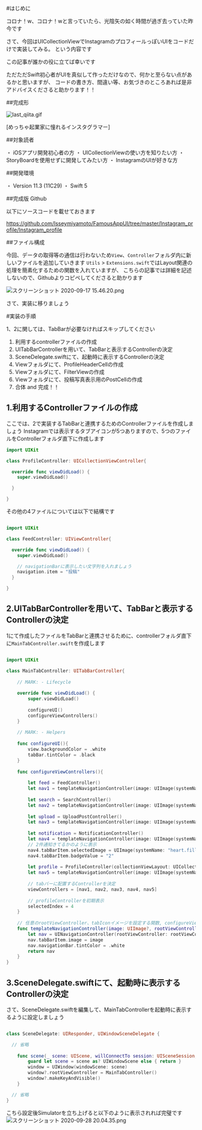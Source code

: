 #はじめに

コロナ！w、コロナ！wと言っていたら、光陰矢の如く時間が過ぎ去っていた昨今です

さて、今回はUICollectionViewでInstagramのプロフィールっぽいUIをコードだけで実装してみる。
という内容です

この記事が誰かの役に立てば幸いです

ただただSwift初心者がUIを真似して作っただけなので、何かと至らない点があるかと思いますが、
コードの書き方、間違い等、お気づきのところあれば是非アドバイスくださると助かります！！

##完成形

![last_qiita.gif](https://qiita-image-store.s3.ap-northeast-1.amazonaws.com/0/532395/abfe0c7a-483f-0f90-950b-5a6058c7c2f6.gif)

[めっちゃ起業家に憧れるインスタグラマー]

##対象読者

・ iOSアプリ開発初心者の方
・ UICollectionViewの使い方を知りたい方
・ StoryBoardを使用せずに開発してみたい方
・ InstagramのUIが好きな方

##開発環境

・ Version 11.3 (11C29)
・ Swift 5

##完成版 Github

以下にソースコードを載せておきます

https://github.com/Isseymiyamoto/FamousAppUI/tree/master/Instagram_profile/Instagram_profile

##ファイル構成

今回、データの取得等の通信は行わないため`View`、`Controller`フォルダ内に新しいファイルを追加していきます
`Utils` > `Extensions.swift`ではLayout関連の処理を簡素化するための関数を入れていますが、
こちらの記事では詳細を記述しないので、Githubよりコピペしてくださると助かります

![スクリーンショット 2020-09-17 15.46.20.png](https://qiita-image-store.s3.ap-northeast-1.amazonaws.com/0/532395/fb519665-6ad8-1735-6301-69b493fc5d89.png)

さて、実装に移りましょう

#実装の手順

1、2に関しては、TabBarが必要なければスキップしてください

1. 利用するcontrollerファイルの作成
2. UITabBarControllerを用いて、TabBarと表示するControllerの決定
3. SceneDelegate.swiftにて、起動時に表示するControllerの決定
4. Viewフォルダにて、ProfileHeaderCellの作成
5. Viewフォルダにて、FilterViewの作成
6. Viewフォルダにて、投稿写真表示用のPostCellの作成
7. 合体 and 完成！！


## 1.利用するControllerファイルの作成

ここでは、2で実装するTabBarと連携するためのControllerファイルを作成しましょう
Instagramでは表示するタブアイコンが5つありますので、5つのファイルをControllerフォルダ直下に作成します

```swift:ProfileController.swift
import UIKit

class ProfileController: UICollectionViewController{

  override func viewDidLoad() {
    super.viewDidLoad()

  }

}
```

その他の4ファイルについては以下で結構です

```swift:FeedController.swift

import UIKit

class FeedController: UIViewController{

  override func viewDidLoad() {
    super.viewDidLoad()

    // navigationBarに表示したい文字列を入れましょう
    navigation.item = "投稿"
  }

}
```

## 2.UITabBarControllerを用いて、TabBarと表示するControllerの決定

1にて作成したファイルをTabBarと連携させるために、controllerフォルダ直下に`MainTabController.swift`を作成します

```swift:MainTabController.swift

import UIKit

class MainTabController: UITabBarController{
    
    // MARK: - Lifecycle
    
    override func viewDidLoad() {
        super.viewDidLoad()
        
        configureUI()
        configureViewControllers()
    }
        
    // MARK: - Helpers
    
    func configureUI(){
        view.backgroundColor = .white
        tabBar.tintColor = .black
    }
    
    func configureViewControllers(){
        
        let feed = FeedController()
        let nav1 = templateNavigationController(image: UIImage(systemName: "house"), rootViewController: feed)
        
        let search = SearchController()
        let nav2 = templateNavigationController(image: UIImage(systemName: "magnifyingglass"), rootViewController: search)
        
        let upload = UploadPostController()
        let nav3 = templateNavigationController(image: UIImage(systemName: "plus.app"), rootViewController: upload)
        
        let notification = NotificationController()
        let nav4 = templateNavigationController(image: UIImage(systemName: "heart"), rootViewController: notification)
        // 2件通知きてるかのように表示
        nav4.tabBarItem.selectedImage = UIImage(systemName: "heart.fill")
        nav4.tabBarItem.badgeValue = "2"
        
        let profile = ProfileController(collectionViewLayout: UICollectionViewFlowLayout())
        let nav5 = templateNavigationController(image: UIImage(systemName: "person"), rootViewController: profile)
        
        // tabバーに配置するControllerを決定
        viewControllers = [nav1, nav2, nav3, nav4, nav5]
        
        // profileControllerを初期表示
        selectedIndex = 4
    }
    
    // 任意のrootViewController、tabIconイメージを設定する関数, configureViewControllers内で使用
    func templateNavigationController(image: UIImage?, rootViewController: UIViewController) -> UINavigationController{
        let nav = UINavigationController(rootViewController: rootViewController)
        nav.tabBarItem.image = image
        nav.navigationBar.tintColor = .white
        return nav
    }
}
```

## 3.SceneDelegate.swiftにて、起動時に表示するControllerの決定

さて、SceneDelegate.swiftを編集して、MainTabControllerを起動時に表示するように設定しましょう

```swift:SceneDelegate.swift

class SceneDelegate: UIResponder, UIWindowSceneDelegate {

  // 省略
  
    func scene(_ scene: UIScene, willConnectTo session: UISceneSession, options connectionOptions: UIScene.ConnectionOptions) {
        guard let scene = scene as? UIWindowScene else { return }
        window = UIWindow(windowScene: scene)
        window?.rootViewController = MainTabController()
        window?.makeKeyAndVisible()
    }

  // 省略
}
```

こちら設定後Simulatorを立ち上げると以下のように表示されれば完璧です
![スクリーンショット 2020-09-28 20.04.35.png](https://qiita-image-store.s3.ap-northeast-1.amazonaws.com/0/532395/1d2f3646-bd38-de06-b35f-303105fc80bd.png)
